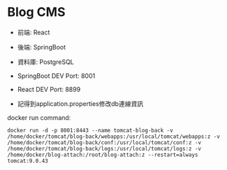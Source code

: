 # Blog CMS

- 前端: React  
- 後端: SpringBoot  
- 資料庫: PostgreSQL
  
- SpringBoot DEV Port: 8001  
- React DEV Port: 8899  

- 記得到application.properties修改db連線資訊

docker run command:
```
docker run -d -p 8001:8443 --name tomcat-blog-back -v /home/docker/tomcat/blog-back/webapps:/usr/local/tomcat/webapps:z -v /home/docker/tomcat/blog-back/conf:/usr/local/tomcat/conf:z -v /home/docker/tomcat/blog-back/logs:/usr/local/tomcat/logs:z -v /home/docker/blog-attach:/root/blog-attach:z --restart=always tomcat:9.0.43
```